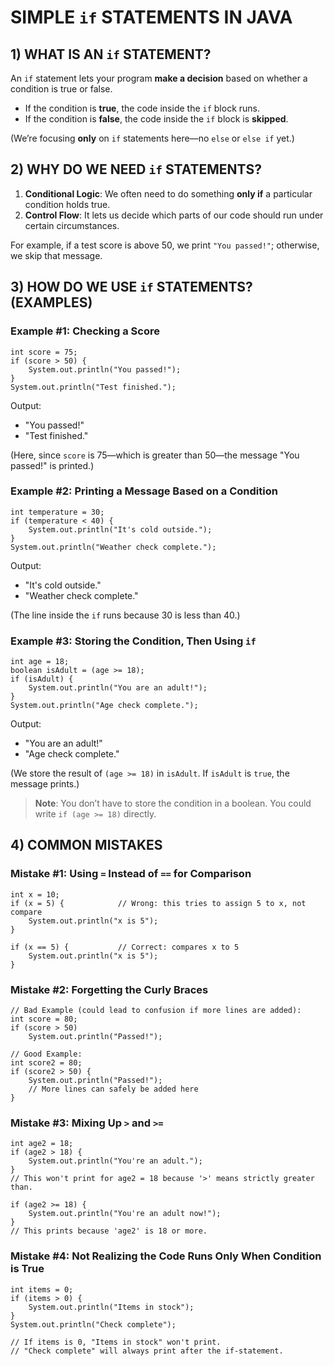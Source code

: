 # SIMPLE `if` STATEMENTS IN JAVA

## 1) WHAT IS AN `if` STATEMENT?
An `if` statement lets your program **make a decision** based on whether a condition is true or false.
- If the condition is **true**, the code inside the `if` block runs.
- If the condition is **false**, the code inside the `if` block is **skipped**.

(We’re focusing **only** on `if` statements here—no `else` or `else if` yet.)

## 2) WHY DO WE NEED `if` STATEMENTS?
1. **Conditional Logic**: We often need to do something **only if** a particular condition holds true.
2. **Control Flow**: It lets us decide which parts of our code should run under certain circumstances.

For example, if a test score is above 50, we print `"You passed!"`; otherwise, we skip that message.

## 3) HOW DO WE USE `if` STATEMENTS? (EXAMPLES)

### Example #1: Checking a Score
    int score = 75;
    if (score > 50) {
        System.out.println("You passed!");
    }
    System.out.println("Test finished.");

Output:
- "You passed!"
- "Test finished."

(Here, since `score` is 75—which is greater than 50—the message "You passed!" is printed.)

### Example #2: Printing a Message Based on a Condition
    int temperature = 30;
    if (temperature < 40) {
        System.out.println("It's cold outside.");
    }
    System.out.println("Weather check complete.");

Output:
- "It's cold outside."
- "Weather check complete."

(The line inside the `if` runs because 30 is less than 40.)

### Example #3: Storing the Condition, Then Using `if`
    int age = 18;
    boolean isAdult = (age >= 18);
    if (isAdult) {
        System.out.println("You are an adult!");
    }
    System.out.println("Age check complete.");

Output:
- "You are an adult!"
- "Age check complete."

(We store the result of `(age >= 18)` in `isAdult`. If `isAdult` is `true`, the message prints.)

> **Note**: You don’t have to store the condition in a boolean. You could write `if (age >= 18)` directly.

## 4) COMMON MISTAKES

### Mistake #1: Using `=` Instead of `==` for Comparison
    int x = 10;
    if (x = 5) {            // Wrong: this tries to assign 5 to x, not compare
        System.out.println("x is 5");
    }

    if (x == 5) {           // Correct: compares x to 5
        System.out.println("x is 5");
    }

### Mistake #2: Forgetting the Curly Braces
    // Bad Example (could lead to confusion if more lines are added):
    int score = 80;
    if (score > 50)
        System.out.println("Passed!");

    // Good Example:
    int score2 = 80;
    if (score2 > 50) {
        System.out.println("Passed!");
        // More lines can safely be added here
    }

### Mistake #3: Mixing Up `>` and `>=`
    int age2 = 18;
    if (age2 > 18) {
        System.out.println("You're an adult.");
    }
    // This won't print for age2 = 18 because '>' means strictly greater than.

    if (age2 >= 18) {
        System.out.println("You're an adult now!");
    }
    // This prints because 'age2' is 18 or more.

### Mistake #4: Not Realizing the Code Runs Only When Condition is True
    int items = 0;
    if (items > 0) {
        System.out.println("Items in stock");
    }
    System.out.println("Check complete");

    // If items is 0, "Items in stock" won't print.
    // "Check complete" will always print after the if-statement.

